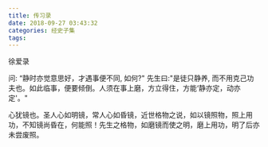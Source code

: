 ```yaml
---
title: 传习录
date: 2018-09-27 03:43:32
categories: 经史子集
tags:
---
```


徐爱录

问: “静时亦觉意思好，才遇事便不同, 如何?"
先生曰:"是徒只静养, 而不用克己功夫也。如此临事，便要倾倒。人须在事上磨，方立得住，方能‘静亦定，动亦定'。"


心犹镜也。圣人心如明镜，常人心如昏镜，近世格物之说，如以镜照物，照上用功，不知镜尚昏在，何能照！先生之格物，如磨镜而使之明，磨上用功，明了后亦未尝废照。


